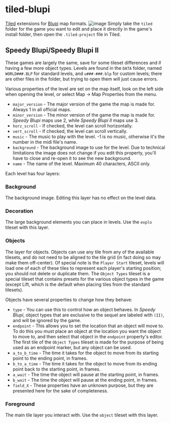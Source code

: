 # tiled-blupi
[Tiled](https://www.mapeditor.org/) extensions for [Blupi](https://www.blupi.org/) map formats.
![image](https://user-images.githubusercontent.com/6082665/199763579-3d3ac10d-ad32-4c60-b1ab-ff776b3b777b.png)
Simply take the `tiled` folder for the game you want to edit and place it directly in the game's install folder, then open the `.tiled-project` file in Tiled.

## Speedy Blupi/Speedy Blupi II
These games are largely the same, save for some tileset differences and *II* having a few more object types. Levels are found in the `DATA` folder, named `WORLD###.BLP` for standard levels, and `u###-###.blp` for custom levels; there are other files in the folder, but trying to open them will just cause errors.

Various properties of the level are set on the map itself, look on the left side when opening the level, or select Map -> Map Properties from the menu.
- `major_version` - The major version of the game the map is made for. Always 1 in all official maps.
- `minor_version` - The minor version of the game the map is made for. *Speedy Blupi* maps use 2, while *Speedy Blupi II* maps use 3.
- `horz_scroll` - If checked, the level can scroll horizontally.
- `vert_scroll` - If checked, the level can scroll vertically.
- `music` - The music to play with the level. -1 is no music, otherwise it's the number in the midi file's name.
- `background` - The background image to use for the level. Due to technical limitations the image does not change if you edit this property, you'll have to close and re-open it to see the new background.
- `name` - The name of the level. Maximum 40 characters, ASCII only.

Each level has four layers:
### Background
The background image. Editing this layer has no effect on the level data.
### Decoration
The large background elements you can place in levels. Use the `explo` tileset with this layer.
### Objects
The layer for objects. Objects can use any tile from any of the available tilesets, and do not need to be aligned to the tile grid (in fact doing so may make them off-center). Of special note is the `Player Start` tileset, levels will load one of each of these tiles to represent each player's starting position; you should not delete or duplicate them. The `Object Types` tileset is a special tileset that contains presets for the various object types in the game (except Lift, which is the default when placing tiles from the standard tilesets).

Objects have several properties to change how they behave:
- `type` - You can use this to control how an object behaves. In *Speedy Blupi*, object types that are exclusive to the sequel are labeled with `(II)`, and will be ignored by the game.
- `endpoint` - This allows you to set the location that an object will move to. To do this you must place an object at the location you want the object to move to, and then select that object in the `endpoint` property's editor. The first tile of the `Object Types` tileset is made for the purpose of being used as an endpoint marker, but any object can be used.
- `a_to_b_time` - The time it takes for the object to move from its starting point to the ending point, in frames.
- `b_to_a_time` - The time it takes for the object to move from its ending point back to the starting point, in frames.
- `a_wait` - The time the object will pause at the starting point, in frames.
- `b_wait` - The time the object will pause at the ending point, in frames.
- `field_X` - These properties have an unknown purpose, but they are presented here for the sake of completeness.
### Foreground
The main tile layer you interact with. Use the `object` tileset with this layer.
